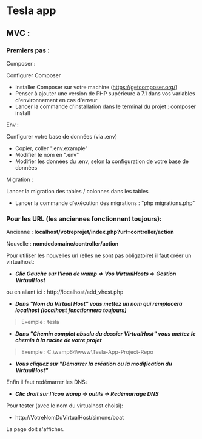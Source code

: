 # Tesla app

## MVC :

### Premiers pas :

Composer :

Configurer Composer

- Installer Composer sur votre machine (https://getcomposer.org/)
- Penser à ajouter une version de PHP supérieure à 7.1 dans vos variables d'environnement en cas d'erreur
- Lancer la commande d'installation dans le terminal du projet : composer install

Env :

Configurer votre base de données (via .env)

- Copier, coller ".env.example"
- Modifier le nom en ".env"
- Modifier les données du .env, selon la configuration de votre base de données

Migration :

Lancer la migration des tables / colonnes dans les tables

- Lancer la commande d'exécution des migrations : "php migrations.php"

### Pour les URL (les anciennes fonctionnent toujours):

Ancienne : **localhost/votreprojet/index.php?url=controller/action**

Nouvelle : **nomdedomaine/controller/action**

Pour utiliser les nouvelles url (elles ne sont pas obligatoire) il faut créer un virtualhost:

- **_Clic Gauche sur l'icon de wamp => Vos VirtualHosts => Gestion VirtualHost_**

ou en allant ici : http://localhost/add_vhost.php

- **_Dans "Nom du Virtual Host" vous mettez un nom qui remplacera localhost (localhost fonctionnera toujours)_**

> Exemple : tesla

- **_Dans "Chemin complet absolu du dossier VirtualHost" vous mettez le chemin à la racine de votre projet_**

> Exemple : C:\wamp64\www\Tesla-App-Project-Repo

- **_Vous cliquez sur "Démarrer la création ou la modification du VirtualHost"_**

Enfin il faut redémarrer les DNS:

- **_Clic droit sur l'icon wamp => outils => Redémarrage DNS_**

Pour tester (avec le nom du virtualhost choisi):

- http://VotreNomDuVirtualHost/simone/boat

La page doit s'afficher.
